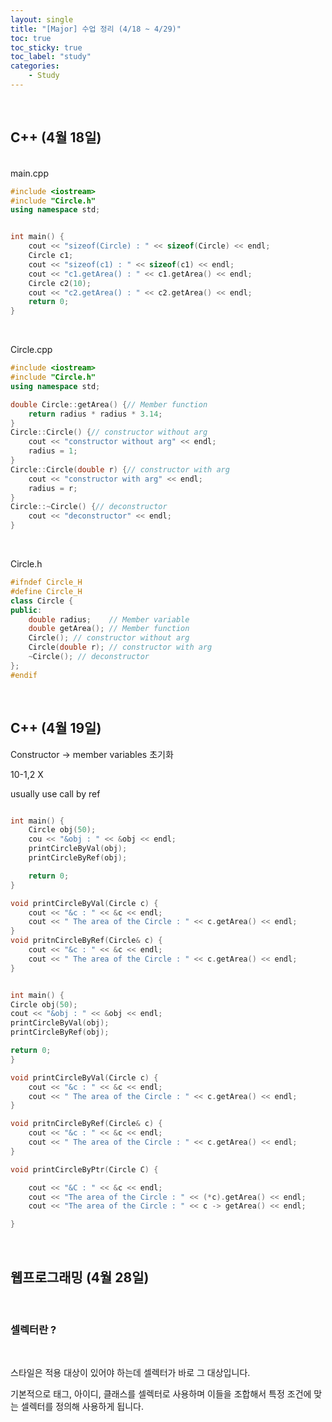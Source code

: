 ```yaml
---
layout: single
title: "[Major] 수업 정리 (4/18 ~ 4/29)"
toc: true
toc_sticky: true
toc_label: "study"
categories:
    - Study
---
```


<br>

## C++ (4월 18일)

<br>
main.cpp

```cpp
#include <iostream>
#include "Circle.h"
using namespace std;


int main() {
	cout << "sizeof(Circle) : " << sizeof(Circle) << endl;
	Circle c1;
	cout << "sizeof(c1) : " << sizeof(c1) << endl;
	cout << "c1.getArea() : " << c1.getArea() << endl;
	Circle c2(10);
	cout << "c2.getArea() : " << c2.getArea() << endl;
	return 0;
}
```

<br>

Circle.cpp

```cpp
#include <iostream>
#include "Circle.h"
using namespace std;

double Circle::getArea() {// Member function
	return radius * radius * 3.14;
}
Circle::Circle() {// constructor without arg
	cout << "constructor without arg" << endl;
	radius = 1;
}
Circle::Circle(double r) {// constructor with arg
	cout << "constructor with arg" << endl;
	radius = r;
}
Circle::~Circle() {// deconstructor
	cout << "deconstructor" << endl;
}
```

<br>

Circle.h

```cpp
#ifndef Circle_H
#define Circle_H
class Circle {
public:
	double radius;    // Member variable
	double getArea(); // Member function
	Circle(); // constructor without arg
	Circle(double r); // constructor with arg
	~Circle(); // deconstructor
};
#endif
```

<br>

## C++ (4월 19일)

Constructor &rarr; member variables 초기화

10-1,2 X

usually use call by ref

```cpp

int main() {
	Circle obj(50);
	cou << "&obj : " << &obj << endl;
	printCircleByVal(obj);
	printCircleByRef(obj);

    return 0;
}

void printCircleByVal(Circle c) {
	cout << "&c : " << &c << endl;
	cout << " The area of the Circle : " << c.getArea() << endl;
}
void pritnCircleByRef(Circle& c) {
	cout << "&c : " << &c << endl;
	cout << " The area of the Circle : " << c.getArea() << endl;
}

```
```cpp

int main() {
Circle obj(50);
cout << "&obj : " << &obj << endl;
printCircleByVal(obj);
printCircleByRef(obj);

return 0;
}

void printCircleByVal(Circle c) {
	cout << "&c : " << &c << endl;
	cout << " The area of the Circle : " << c.getArea() << endl;
}

void pritnCircleByRef(Circle& c) {
	cout << "&c : " << &c << endl;
	cout << " The area of the Circle : " << c.getArea() << endl;
}

void printCircleByPtr(Circle C) {

	cout << "&C : " << &c << endl;
	cout << "The area of the Circle : " << (*c).getArea() << endl;
	cout << "The area of the Circle : " << c -> getArea() << endl;

}
```

<br>

## 웹프로그래밍 (4월 28일)

<br>

### 셀렉터란 ?

<br>

스타일은 적용 대상이 있어야 하는데 셀렉터가 바로 그 대상입니다. 

기본적으로 태그, 아이디, 클래스를 셀렉터로 사용하며 이들을 조합해서 특정 조건에 맞는 셀렉터를 정의해 사용하게 됩니다.

<br>

